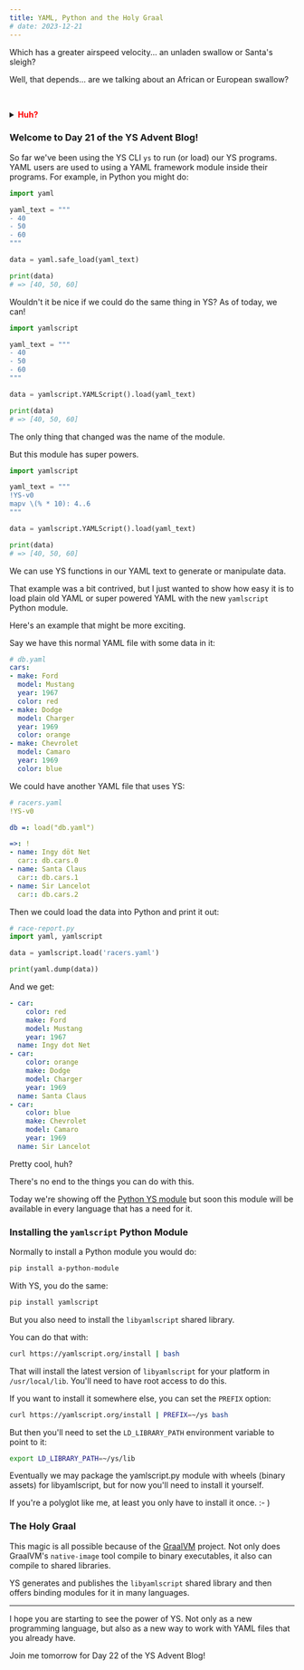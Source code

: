 ```yaml
---
title: YAML, Python and the Holy Graal
# date: 2023-12-21
---
```


Which has a greater airspeed velocity... an unladen swallow or Santa's sleigh?

Well, that depends... are we talking about an African or European swallow?

&nbsp;
<details><summary><strong style="color:red">Huh?</strong></summary>
&nbsp;
<iframe width="560" height="315"
  src="https://www.youtube.com/embed/uio1J2PKzLI?si=QA1x920QfN1GlkRs"
  title="YouTube video player"
  frameborder="0"
  allow="accelerometer; autoplay; clipboard-write; encrypted-media; gyroscope; picture-in-picture; web-share"
  allowfullscreen></iframe>
</details>

### Welcome to Day 21 of the YS Advent Blog!

So far we've been using the YS CLI `ys` to run (or load) our YS programs.
YAML users are used to using a YAML framework module inside their programs.
For example, in Python you might do:

```python
import yaml

yaml_text = """
- 40
- 50
- 60
"""

data = yaml.safe_load(yaml_text)

print(data)
# => [40, 50, 60]
```

Wouldn't it be nice if we could do the same thing in YS?
As of today, we can!

```python
import yamlscript

yaml_text = """
- 40
- 50
- 60
"""

data = yamlscript.YAMLScript().load(yaml_text)

print(data)
# => [40, 50, 60]
```

The only thing that changed was the name of the module.

But this module has super powers.

```python
import yamlscript

yaml_text = """
!YS-v0
mapv \(% * 10): 4..6
"""

data = yamlscript.YAMLScript().load(yaml_text)

print(data)
# => [40, 50, 60]
```

We can use YS functions in our YAML text to generate or manipulate data.

That example was a bit contrived, but I just wanted to show how easy it is to
load plain old YAML or super powered YAML with the new `yamlscript` Python
module.

Here's an example that might be more exciting.

Say we have this normal YAML file with some data in it:

```yaml
# db.yaml
cars:
- make: Ford
  model: Mustang
  year: 1967
  color: red
- make: Dodge
  model: Charger
  year: 1969
  color: orange
- make: Chevrolet
  model: Camaro
  year: 1969
  color: blue
```

We could have another YAML file that uses YS:

```yaml
# racers.yaml
!YS-v0

db =: load("db.yaml")

=>: !
- name: Ingy döt Net
  car:: db.cars.0
- name: Santa Claus
  car:: db.cars.1
- name: Sir Lancelot
  car:: db.cars.2
```

Then we could load the data into Python and print it out:

```python
# race-report.py
import yaml, yamlscript

data = yamlscript.load('racers.yaml')

print(yaml.dump(data))
```

And we get:

```yaml
- car:
    color: red
    make: Ford
    model: Mustang
    year: 1967
  name: Ingy dot Net
- car:
    color: orange
    make: Dodge
    model: Charger
    year: 1969
  name: Santa Claus
- car:
    color: blue
    make: Chevrolet
    model: Camaro
    year: 1969
  name: Sir Lancelot
```

Pretty cool, huh?

There's no end to the things you can do with this.

Today we're showing off the [Python YS module](
https://pypi.org/project/yamlscript/) but soon this module will be available in
every language that has a need for it.


### Installing the `yamlscript` Python Module

Normally to install a Python module you would do:

```sh
pip install a-python-module
```

With YS, you do the same:

```sh
pip install yamlscript
```

But you also need to install the `libyamlscript` shared library.

You can do that with:

```sh
curl https://yamlscript.org/install | bash
```

That will install the latest version of `libyamlscript` for your platform in
`/usr/local/lib`.
You'll need to have root access to do this.

If you want to install it somewhere else, you can set the `PREFIX` option:

```sh
curl https://yamlscript.org/install | PREFIX=~/ys bash
```

But then you'll need to set the `LD_LIBRARY_PATH` environment variable to point
to it:

```sh
export LD_LIBRARY_PATH=~/ys/lib
```

Eventually we may package the yamlscript.py module with wheels (binary assets)
for libyamlscript, but for now you'll need to install it yourself.

If you're a polyglot like me, at least you only have to install it once. :- )


### The Holy Graal

This magic is all possible because of the [GraalVM](https://www.graalvm.org/)
project.
Not only does GraalVM's `native-image` tool compile to binary executables, it
also can compile to shared libraries.

YS generates and publishes the `libyamlscript` shared library and then offers
binding modules for it in many languages.

----

I hope you are starting to see the power of YS.
Not only as a new programming language, but also as a new way to work with YAML
files that you already have.

Join me tomorrow for Day 22 of the YS Advent Blog!

